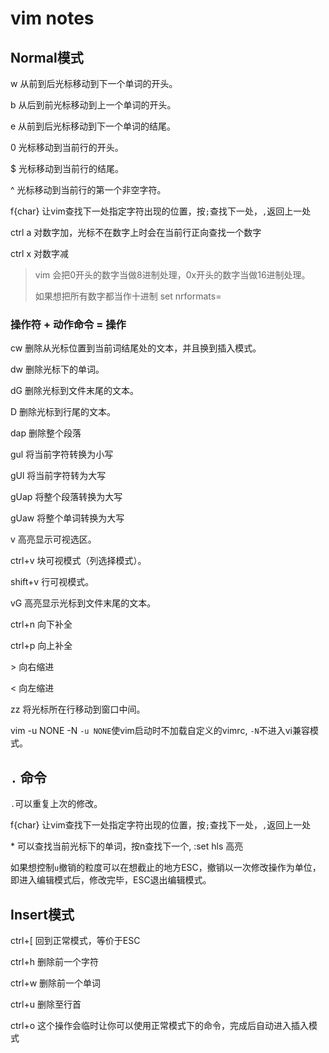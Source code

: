 # vim notes

## Normal模式

w 从前到后光标移动到下一个单词的开头。

b 从后到前光标移动到上一个单词的开头。

e 从前到后光标移动到下一个单词的结尾。

0 光标移动到当前行的开头。

$ 光标移动到当前行的结尾。

^ 光标移动到当前行的第一个非空字符。

f{char} 让vim查找下一处指定字符出现的位置，按`;`查找下一处，`,`返回上一处

ctrl a 对数字加，光标不在数字上时会在当前行正向查找一个数字

ctrl x 对数字减

> vim 会把0开头的数字当做8进制处理，0x开头的数字当做16进制处理。
>
> 如果想把所有数字都当作十进制 set nrformats=

### 操作符 + 动作命令 = 操作

cw 删除从光标位置到当前词结尾处的文本，并且换到插入模式。

dw 删除光标下的单词。

dG 删除光标到文件末尾的文本。

D 删除光标到行尾的文本。

dap 删除整个段落

gul 将当前字符转换为小写

gUl 将当前字符转为大写

gUap 将整个段落转换为大写

gUaw 将整个单词转换为大写

v  高亮显示可视选区。

ctrl+v 块可视模式（列选择模式）。

shift+v 行可视模式。

vG 高亮显示光标到文件末尾的文本。

ctrl+n 向下补全

ctrl+p 向上补全

\> 向右缩进

\< 向左缩进

zz 将光标所在行移动到窗口中间。

vim -u NONE -N   `-u NONE`使vim启动时不加载自定义的vimrc, `-N`不进入vi兼容模式。

## `.` 命令

`.`可以重复上次的修改。

f{char} 让vim查找下一处指定字符出现的位置，按`;`查找下一处，`,`返回上一处

\* 可以查找当前光标下的单词，按n查找下一个, :set hls 高亮

如果想控制`u`撤销的粒度可以在想截止的地方ESC，撤销以一次修改操作为单位，即进入编辑模式后，修改完毕，ESC退出编辑模式。

## Insert模式

ctrl+[ 回到正常模式，等价于ESC

ctrl+h 删除前一个字符

ctrl+w 删除前一个单词

ctrl+u 删除至行首

ctrl+o 这个操作会临时让你可以使用正常模式下的命令，完成后自动进入插入模式